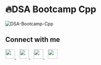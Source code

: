 <div class="center">
<h1>🔥DSA Bootcamp Cpp</h1>
</div>

![DSA-Bootcamp-Cpp](https://socialify.git.ci/saadhaxxan/DSA-Bootcamp-Cpp/image?font=Source%20Code%20Pro&forks=1&issues=1&language=2&name=1&owner=1&pattern=Circuit%20Board&pulls=1&stargazers=1&theme=Dark)

## Connect with me
  <a href="https://twitter.com/HaxxanSaad">
    <img width="30px" src="https://www.vectorlogo.zone/logos/twitter/twitter-official.svg" />
  </a>&ensp;
  <a href="https://www.linkedin.com/in/saad-haxxan/">
    <img width="30px" src="https://www.vectorlogo.zone/logos/linkedin/linkedin-icon.svg" />
  </a>&ensp;
  <a href="https://www.instagram.com/saadhaxxan/">
    <img width="30px" src="https://www.vectorlogo.zone/logos/instagram/instagram-icon.svg" />
  </a>&ensp;
  <a href="https://saad-hassan.com">
  <img width="30px" src="https://cdn.hashnode.com/res/hashnode/image/upload/v1611902473383/CDyAuTy75.png?auto=compress" />
  </a>
